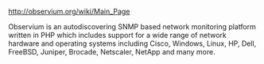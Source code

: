 http://observium.org/wiki/Main_Page


Observium is an autodiscovering SNMP based network monitoring platform written in PHP which includes support for a wide range of network hardware and operating systems including Cisco, Windows, Linux, HP, Dell, FreeBSD, Juniper, Brocade, Netscaler, NetApp and many more.
